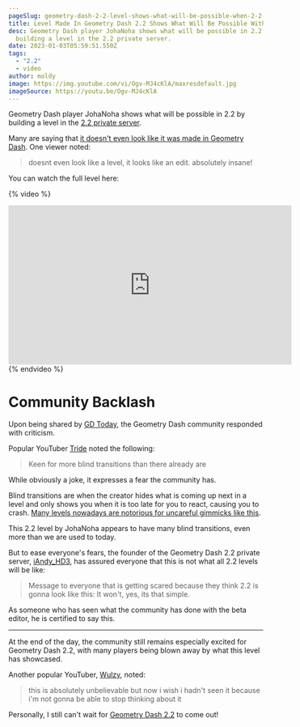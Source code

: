 ```yaml
---
pageSlug: geometry-dash-2-2-level-shows-what-will-be-possible-when-2-2-releases
title: Level Made In Geometry Dash 2.2 Shows What Will Be Possible With The Update
desc: Geometry Dash player JohaNoha shows what will be possible in 2.2 by
  building a level in the 2.2 private server.
date: 2023-01-03T05:59:51.550Z
tags:
  - "2.2"
  - video
author: moldy
image: https://img.youtube.com/vi/Ogv-MJ4cKlA/maxresdefault.jpg
imageSource: https://youtu.be/Ogv-MJ4cKlA
---
```

Geometry Dash player JohaNoha shows what will be possible in 2.2 by building a level in the [2.2 private server](/posts/geometry-dash-2-2-private-server-download-install/).

Many are saying that [it doesn't even look like it was made in Geometry Dash](https://youtu.be/Ogv-MJ4cKlA). One viewer noted:

> doesnt even look like a level, it looks like an edit. absolutely insane!

You can watch the full level here:

{% video %}
<iframe width="560" height="315" src="https://www.youtube.com/embed/Ogv-MJ4cKlA" title="YouTube video player" frameborder="0" allow="accelerometer; autoplay; clipboard-write; encrypted-media; gyroscope; picture-in-picture" allowfullscreen></iframe>
{% endvideo %}

# Community Backlash

Upon being shared by [GD Today](https://twitter.com/today_gd/status/1545084552686731264), the Geometry Dash community responded with criticism.

Popular YouTuber [Tride](https://twitter.com/TriDeapthBear/status/1545132564956041221) noted the following:

> Keen for more blind transitions than there already are

While obviously a joke, it expresses a fear the community has.

Blind transitions are when the creator hides what is coming up next in a level and only shows you when it is too late for you to react, causing you to crash. [Many levels nowadays are notorious for uncareful gimmicks like this](/posts/why-do-rated-levels-look-the-same/).

This 2.2 level by JohaNoha appears to have many blind transitions, even more than we are used to today.

But to ease everyone's fears, the founder of the Geometry Dash 2.2 private server, [iAndy_HD3](https://twitter.com/iAndy_HD3/status/1545086912746119172), has assured everyone that this is not what all 2.2 levels will be like:

> Message to everyone that is getting scared because they think 2.2 is gonna look like this: It won't, yes, its that simple.

As someone who has seen what the community has done with the beta editor, he is certified to say this.

---

At the end of the day, the community still remains especially excited for Geometry Dash 2.2, with many players being blown away by what this level has showcased.

Another popular YouTuber, [Wulzy](https://twitter.com/1wulz/status/1545138033225338880), noted:

> this is absolutely unbelievable but now i wish i hadn't seen it because i'm not gonna be able to stop thinking about it

Personally, I still can't wait for [Geometry Dash 2.2](/categories/2.2/) to come out!